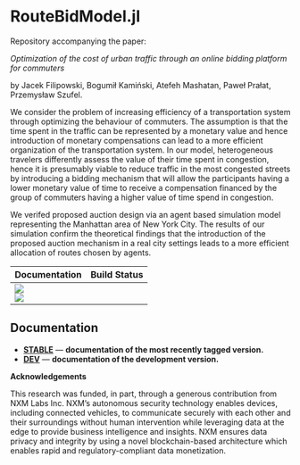 # RouteBidModel.jl
Repository accompanying the paper:

*Optimization of the cost of urban traffic through an online bidding platform for commuters*

by Jacek Filipowski, Bogumił Kamiński, Atefeh Mashatan, Paweł Prałat, Przemysław Szufel.


We consider the problem of increasing efficiency of a transportation system through optimizing the behaviour of commuters. The assumption is that the time spent in the traffic can be represented by a monetary value and hence introduction of monetary compensations can lead to a more efficient organization of the transportation system. In our model, heterogeneous travelers differently assess the value of their time spent in congestion, hence it is presumably viable to reduce traffic in the most congested streets by introducing a bidding mechanism that will allow the participants having a lower monetary value of time to receive a compensation financed by the group of commuters having a higher value of time spend in congestion. 

We verifed proposed auction design via an agent based simulation model representing the Manhattan area of New York City. The results of our simulation confirm the theoretical findings that the introduction of the proposed auction mechanism in a real city settings leads to a more efficient allocation of routes chosen by agents.

| **Documentation** | **Build Status** |
|---------------|--------------|
|[![][docs-stable-img]][docs-stable-url] <br/> [![][docs-latest-img]][docs-dev-url] |

## Documentation


- [**STABLE**][docs-stable-url] &mdash; **documentation of the most recently tagged version.**
- [**DEV**][docs-dev-url] &mdash; **documentation of the development version.**

[docs-latest-img]: https://img.shields.io/badge/docs-latest-blue.svg
[docs-stable-img]: https://img.shields.io/badge/docs-stable-blue.svg
[docs-dev-url]: https://travis-ci.org/jacfilip/RouteBidModel/dev
[docs-stable-url]: https://travis-ci.org/jacfilip/RouteBidModel/stable

[travis-img]: https://travis-ci.org/jacfilip/RouteBidModel.svg?branch=master
[travis-url]: https://travis-ci.org/jacfilip/RouteBidModel

**Acknowledgements**

This research was funded, in part, through a generous contribution from NXM Labs Inc. NXM’s autonomous security technology enables devices, including connected vehicles, to communicate securely with each other and their surroundings without human intervention while leveraging data at the edge to provide business intelligence and insights. NXM ensures data privacy and integrity by using a novel blockchain-based architecture which enables rapid and regulatory-compliant data monetization.
